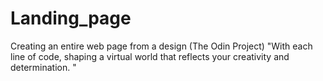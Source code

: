 # Landing_page
Creating an entire web page from a design (The Odin Project)
"With each line of code, shaping a virtual world that reflects your creativity and determination. "
